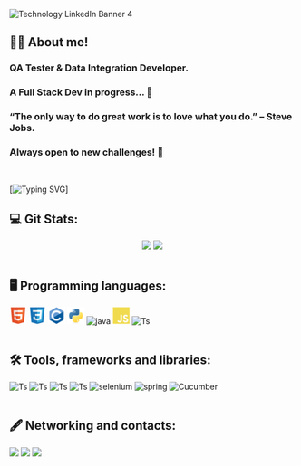 ![Technology LinkedIn Banner 4](https://github.com/alisson-t-bucchi/alisson-t-bucchi/assets/162882339/cbc68a13-3eb9-4d5a-b3d2-edc994ab6206)

## 🙋‍♂️<b> About me! </b>
### <p>**QA Tester & Data Integration Developer.**</p>
### <p> A Full Stack Dev in progress... 🚀</p>
### <p> “The only way to do great work is to love what you do.” – Steve Jobs. </p>
### <p> Always open to new challenges! 🛫 </p>
<br>

 [![Typing SVG](https://readme-typing-svg.herokuapp.com/?color=6474B9&size=35&center=true&vCenter=true&width=1000&lines=QA+Tester+and+Data+Integration+Developer;Full+Stack+Dev+in+progress...🚀;The+only+way+to+do+great+work+is+to+love+what+you+do+by+Steve+Jobs)]

## 💻 <b> Git Stats: </b>
<div align="center">
<img height="180" src="https://github-readme-stats-sigma-five.vercel.app/api?username=alisson-t-bucchi&show_icons=true&theme=merko&include_all_commits=true&count_private=true"/>
<img height="180" src="https://github-readme-stats.vercel.app/api/top-langs/?username=alisson-t-bucchi&layout=compact&langs_count=20&theme=merko"/>
</div><br>

## 🖥️ <b> Programming languages: </b>
<div align="left" style="display: inline_block">
  <img align="centre" alt="HTML" height="30" width="30" src="https://raw.githubusercontent.com/devicons/devicon/master/icons/html5/html5-original.svg">
  <img align="centre" alt="CSS" height="30" width="30" src="https://raw.githubusercontent.com/devicons/devicon/master/icons/css3/css3-original.svg">
  <img align="centre" alt="C" height="30" width="30" src="https://raw.githubusercontent.com/devicons/devicon/master/icons/c/c-original.svg">
  <img align="centre" alt="Python" height="30" width="30" src="https://raw.githubusercontent.com/devicons/devicon/master/icons/python/python-original.svg">
  <img align="centre" alt="java" height="30" width="30" src="https://cdn.jsdelivr.net/gh/devicons/devicon/icons/java/java-original.svg">
  <img align="centre" alt="Js" height="30" width="30" src="https://raw.githubusercontent.com/devicons/devicon/master/icons/javascript/javascript-plain.svg">
  <img align="centre" alt="Ts" height="30" width="30" src="https://cdn.jsdelivr.net/gh/devicons/devicon/icons/typescript/typescript-original.svg" />
</div><br>

## 🛠️ <b> Tools, frameworks and libraries: </b>
<div align="left" style="display: inline_block">
  <img align="centre" alt="Ts" height="40" width="40"src="https://cdn.jsdelivr.net/gh/devicons/devicon@latest/icons/cypressio/cypressio-original-wordmark.svg" />
  <img align="centre" alt="Ts" height="30" width="30" src="https://cdn.jsdelivr.net/gh/devicons/devicon/icons/react/react-original.svg" />
  <img align="centre" alt="Ts" height="30" width="30" src="https://cdn.jsdelivr.net/gh/devicons/devicon/icons/mongodb/mongodb-original.svg" />
  <img align="centre" alt="Ts" height="30" width="30" src="https://cdn.jsdelivr.net/gh/devicons/devicon/icons/jest/jest-plain.svg" />
  <img align="centre" alt="selenium" height="30" width="30" src="https://cdn.jsdelivr.net/gh/devicons/devicon/icons/selenium/selenium-original.svg">
  <img align="centre" alt="spring" height="30" width="30" src="https://cdn.jsdelivr.net/gh/devicons/devicon/icons/spring/spring-original-wordmark.svg">
  <img align="centre" alt="Cucumber" height="40" width="50" src="https://cdn.jsdelivr.net/gh/devicons/devicon/icons/cucumber/cucumber-plain.svg">
</div><br>

## 🖋️ <b> Networking and contacts: </b>
<div align="left">
  <a href = "mailto:alisson.t.bucchi@gmail.com"><img src="https://img.shields.io/badge/-Gmail-%23333?style=for-the-badge&logo=gmail&logoColor=white" target="_blank"></a>
  <a href="https://www.linkedin.com/in/alisson-tex-bucchi/" target="_blank"><img src="https://img.shields.io/badge/-LinkedIn-%230077B5?style=for-the-badge&logo=linkedin&logoColor=white" target="_blank"></a>
  <a href="https://alissontbucchi.my.canva.site/"><img src="https://img.shields.io/badge/Canva-%2300C4CC.svg?style=for-the-badge&logo=Canva&logoColor=white" target="_blank"></a>
</div>

